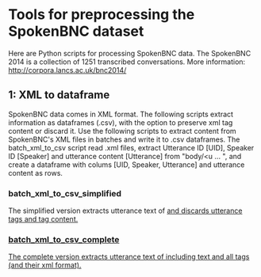 # Tools for preprocessing the SpokenBNC dataset

Here are Python scripts for processing SpokenBNC data. The SpokenBNC 2014 is a collection of 1251 transcribed conversations.
More information: http://corpora.lancs.ac.uk/bnc2014/

## 1: XML to dataframe

SpokenBNC data comes in XML format. The following scripts extract information as dataframes (.csv), with the option to preserve xml tag content or discard it. Use the following scripts to extract content from SpokenBNC's XML files in batches and write it to .csv dataframes. The batch_xml_to_csv script read .xml files, extract Utterance ID [UID], Speaker ID [Speaker] and utterance content [Utterance] from "body/<u ... </u>", and create a dataframe with colums [UID, Speaker, Utterance] and utterance content as rows.

### batch_xml_to_csv_simplified
The simplified version extracts utterance text of <u> and discards utterance tags and tag content.

### batch_xml_to_csv_complete
The complete version extracts utterance text of <u> including text and all tags (and their xml format).


